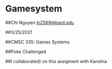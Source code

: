 # Gamesystem

##Chi Nguyen ln2569@bard.edu  

##3/25/2021

##CMSC 335: Games Systems

##Poke Challenged

##I collaborated) on this assigment with Karolina
